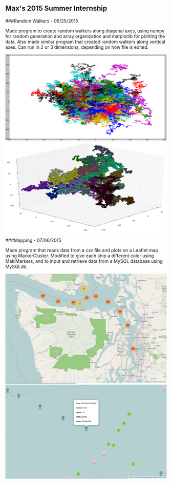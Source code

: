## Max's 2015 Summer Internship

###Random Walkers - 06/25/2015

Made program to create random walkers along diagonal axes, using numpy for random generation and array organization and matplotlib for plotting the data.  Also made similar program that created random walkers along vertical axes.  Can run in 2 or 3 dimensions, depending on how file is edited.

![vertical axes 2D random walker, line format](/RandomWalk/RandWalk2D.png)
![vertical axes 3D random walker, dot format](/RandomWalk/RandWalkDot.png)

###Mapping - 07/06/2015

Made program that reads data from a csv file and plots on a Leaflet map using MarkerCluster.  Modified to give each ship a different color using MakiMarkers, and to input and retrieve data from a MySQL database using MySQLdb.

![zoomed out map to display markerclusters](/mapping/ZoomedOut.png)
![zoomed in map to display ship color differentiation](/mapping/ZoomedIn.png)

